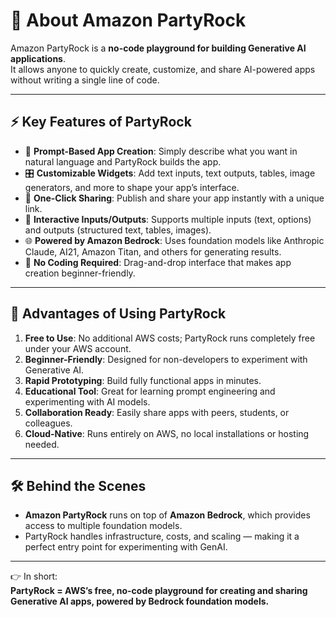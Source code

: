 # 🎉 About Amazon PartyRock

Amazon PartyRock is a **no-code playground for building Generative AI applications**.  
It allows anyone to quickly create, customize, and share AI-powered apps without writing a single line of code.

---

## ⚡ Key Features of PartyRock
- 📝 **Prompt-Based App Creation**: Simply describe what you want in natural language and PartyRock builds the app.  
- 🎛️ **Customizable Widgets**: Add text inputs, text outputs, tables, image generators, and more to shape your app’s interface.  
- 🔗 **One-Click Sharing**: Publish and share your app instantly with a unique link.  
- 🧩 **Interactive Inputs/Outputs**: Supports multiple inputs (text, options) and outputs (structured text, tables, images).  
- 🌐 **Powered by Amazon Bedrock**: Uses foundation models like Anthropic Claude, AI21, Amazon Titan, and others for generating results.  
- 🚫 **No Coding Required**: Drag-and-drop interface that makes app creation beginner-friendly.  

---

## 🎯 Advantages of Using PartyRock
1. **Free to Use**: No additional AWS costs; PartyRock runs completely free under your AWS account.  
2. **Beginner-Friendly**: Designed for non-developers to experiment with Generative AI.  
3. **Rapid Prototyping**: Build fully functional apps in minutes.  
4. **Educational Tool**: Great for learning prompt engineering and experimenting with AI models.  
5. **Collaboration Ready**: Easily share apps with peers, students, or colleagues.  
6. **Cloud-Native**: Runs entirely on AWS, no local installations or hosting needed.  

---

## 🛠️ Behind the Scenes
- **Amazon PartyRock** runs on top of **Amazon Bedrock**, which provides access to multiple foundation models.  
- PartyRock handles infrastructure, costs, and scaling — making it a perfect entry point for experimenting with GenAI.  

---

👉 In short:  
**PartyRock = AWS’s free, no-code playground for creating and sharing Generative AI apps, powered by Bedrock foundation models.**
